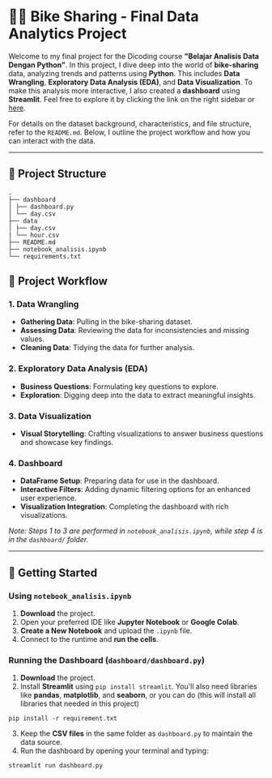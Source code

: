 # 🚴‍♂️ Bike Sharing - Final Data Analytics Project

Welcome to my final project for the Dicoding course **"Belajar Analisis Data Dengan Python"**. In this project, I dive deep into the world of **bike-sharing** data, analyzing trends and patterns using **Python**. This includes **Data Wrangling**, **Exploratory Data Analysis (EDA)**, and **Data Visualization**. To make this analysis more interactive, I also created a **dashboard** using **Streamlit**. Feel free to explore it by clicking the link on the right sidebar or [here](https://bike-sharing-syahrial.streamlit.app/).

For details on the dataset background, characteristics, and file structure, refer to the `README.md`. Below, I outline the project workflow and how you can interact with the data.

---

## 📂 Project Structure

```
.
├── dashboard
│ ├── dashboard.py
│ └── day.csv
├── data
│ ├── day.csv
| └── hour.csv
├── README.md
├── notebook_analisis.ipynb
└── requirements.txt

```

## 🔄 Project Workflow

### 1. Data Wrangling

- **Gathering Data**: Pulling in the bike-sharing dataset.
- **Assessing Data**: Reviewing the data for inconsistencies and missing values.
- **Cleaning Data**: Tidying the data for further analysis.

### 2. Exploratory Data Analysis (EDA)

- **Business Questions**: Formulating key questions to explore.
- **Exploration**: Digging deep into the data to extract meaningful insights.

### 3. Data Visualization

- **Visual Storytelling**: Crafting visualizations to answer business questions and showcase key findings.

### 4. Dashboard

- **DataFrame Setup**: Preparing data for use in the dashboard.
- **Interactive Filters**: Adding dynamic filtering options for an enhanced user experience.
- **Visualization Integration**: Completing the dashboard with rich visualizations.

_Note: Steps 1 to 3 are performed in `notebook_analisis.ipynb`, while step 4 is in the `dashboard/` folder._

---

## 🚀 Getting Started

### Using `notebook_analisis.ipynb`

1. **Download** the project.
2. Open your preferred IDE like **Jupyter Notebook** or **Google Colab**.
3. **Create a New Notebook** and upload the `.ipynb` file.
4. Connect to the runtime and **run the cells**.

### Running the Dashboard (`dashboard/dashboard.py`)

1. **Download** the project.
2. Install **Streamlit** using `pip install streamlit`. You'll also need libraries like **pandas**, **matplotlib**, and **seaborn**, or you can do (this will install all libraries that needed in this project)

```
pip install -r requirement.txt
```

3. Keep the **CSV files** in the same folder as `dashboard.py` to maintain the data source.
4. Run the dashboard by opening your terminal and typing:

```bash
streamlit run dashboard.py
```
